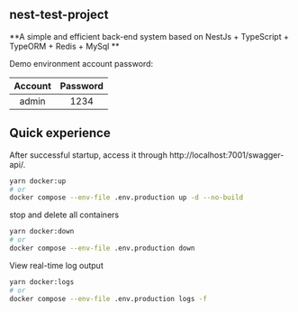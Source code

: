 ## nest-test-project

**A simple and efficient back-end system based on NestJs + TypeScript + TypeORM + Redis + MySql **

Demo environment account password:

| Account | Password |
|:-------:|:--------:|
|  admin  |   1234   |

## Quick experience

After successful startup, access it through http://localhost:7001/swagger-api/.

```bash
yarn docker:up
# or
docker compose --env-file .env.production up -d --no-build
```

stop and delete all containers

```bash
yarn docker:down
# or
docker compose --env-file .env.production down
```

View real-time log output

```bash
yarn docker:logs
# or
docker compose --env-file .env.production logs -f

```
